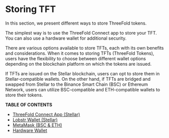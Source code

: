 <h1> Storing TFT </h1>

In this section, we present different ways to store ThreeFold tokens.

The simplest way is to use the ThreeFold Connect app to store your TFT. You can also use a hardware wallet for additional security.

There are various options available to store TFTs, each with its own benefits and considerations. When it comes to storing TFTs (ThreeFold Tokens), users have the flexibility to choose between different wallet options depending on the blockchain platform on which the tokens are issued. 

If TFTs are issued on the Stellar blockchain, users can opt to store them in Stellar-compatible wallets. On the other hand, if TFTs are bridged and swapped from Stellar to the Binance Smart Chain (BSC) or Ethereum Network, users can utilize BSC-compatible and ETH-compatible wallets to store their tokens. 

**TABLE OF CONTENTS**

- [ThreeFold Connect App (Stellar)](./tf_connect_app.md)
- [Lobstr Wallet (Stellar)](./lobstr_wallet.md)
- [MetaMask (BSC & ETH)](./metamask.md)
- [Hardware Wallet](./hardware_wallet.md)